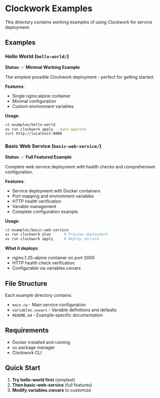 # Clockwork Examples

This directory contains working examples of using Clockwork for service deployment.

## Examples

### Hello World (`hello-world/`)

**Status**: ✅ **Minimal Working Example**

The simplest possible Clockwork deployment - perfect for getting started.

**Features**:
- Single nginx:alpine container
- Minimal configuration
- Custom environment variables

**Usage**:
```bash
cd examples/hello-world
uv run clockwork apply --auto-approve
curl http://localhost:8080
```

### Basic Web Service (`basic-web-service/`)

**Status**: ✅ **Full Featured Example**

Complete web service deployment with health checks and comprehensive configuration.

**Features**:
- Service deployment with Docker containers
- Port mapping and environment variables
- HTTP health verification
- Variable management
- Complete configuration example

**Usage**:
```bash
cd examples/basic-web-service
uv run clockwork plan      # Preview deployment
uv run clockwork apply     # Deploy service
```

**What it deploys**:
- nginx:1.25-alpine container on port 3000
- HTTP health check verification
- Configurable via variables.cwvars

## File Structure

Each example directory contains:
- `main.cw` - Main service configuration
- `variables.cwvars` - Variable definitions and defaults
- `README.md` - Example-specific documentation

## Requirements

- Docker installed and running
- uv package manager
- Clockwork CLI

## Quick Start

1. **Try hello-world first** (simplest)
2. **Then basic-web-service** (full features)
3. **Modify variables.cwvars** to customize
